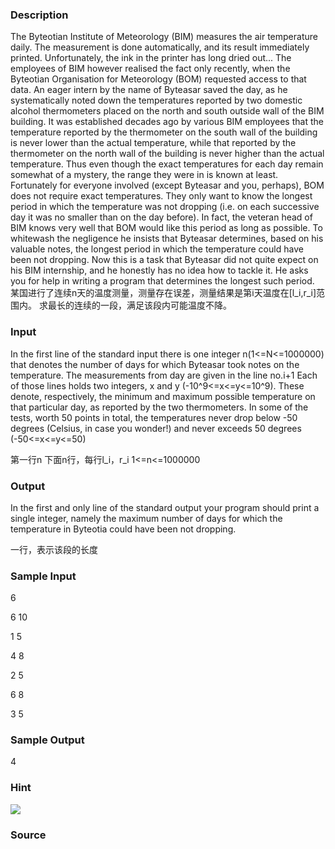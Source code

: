 
### Description
The Byteotian Institute of Meteorology (BIM) measures the air temperature daily. The measurement is done automatically, and its result immediately printed. Unfortunately, the ink in the printer has long dried out... The employees of BIM however realised the fact only recently, when the Byteotian Organisation for Meteorology (BOM) requested access to that data. 
An eager intern by the name of Byteasar saved the day, as he systematically noted down the temperatures reported by two domestic alcohol thermometers placed on the north and south outside wall of the BIM building. It was established decades ago by various BIM employees that the temperature reported by the thermometer on the south wall of the building is never lower than the actual temperature, while that reported by the thermometer on the north wall of the building is never higher than the actual temperature. Thus even though the exact temperatures for each day remain somewhat of a mystery, the range they were in is known at least. 
Fortunately for everyone involved (except Byteasar and you, perhaps), BOM does not require exact temperatures. They only want to know the longest period in which the temperature was not dropping (i.e. on each successive day it was no smaller than on the day before). In fact, the veteran head of BIM knows very well that BOM would like this period as long as possible. To whitewash the negligence he insists that Byteasar determines, based on his valuable notes, the longest period in which the temperature could have been not dropping. Now this is a task that Byteasar did not quite expect on his BIM internship, and he honestly has no idea how to tackle it. He asks you for help in writing a program that determines the longest such period. 
某国进行了连续n天的温度测量，测量存在误差，测量结果是第i天温度在[l_i,r_i]范围内。
求最长的连续的一段，满足该段内可能温度不降。

### Input
In the first line of the standard input there is one integer n(1<=N<=1000000) that denotes the number of days for which Byteasar took notes on the temperature. The measurements from day are given in the line no.i+1 Each of those lines holds two integers, x and y (-10^9<=x<=y<=10^9). These denote, respectively, the minimum and maximum possible temperature on that particular day, as reported by the two thermometers. 
In some of the tests, worth 50 points in total, the temperatures never drop below -50 degrees (Celsius, in case you wonder!) and never exceeds 50 degrees (-50<=x<=y<=50)  



第一行n
下面n行，每行l_i，r_i
1<=n<=1000000
### Output
In the first and only line of the standard output your program should print a single integer, namely the maximum number of days for which the temperature in Byteotia could have been not dropping. 



一行，表示该段的长度
### Sample Input
6

6 10

1 5

4 8

2 5

6 8

3 5


### Sample Output
4

### Hint
[![](/images/2276_0.gif)](http://main.edu.pl/images/OI18/tem.gif)
### Source
